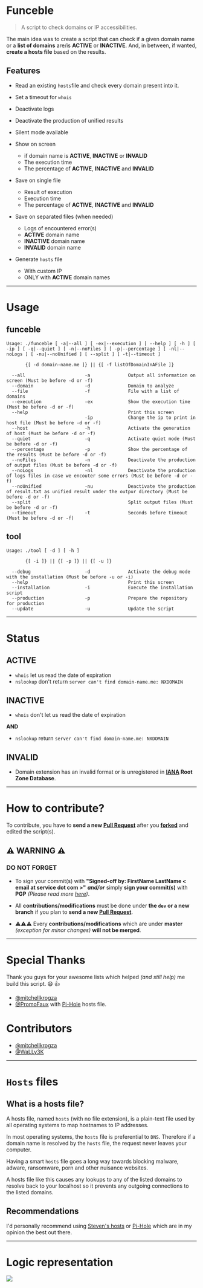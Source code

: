 # Funceble

> A script to check domains or IP accessibilities.

The main idea was to create a script that can check if a given domain name or a **list of domains** are/is **ACTIVE** or **INACTIVE**. And, in between, if wanted, **create a hosts file** based on the results.

## Features

- Read an existing `hosts`file and check every domain present into it.
- Set a timeout for `whois`
- Deactivate logs
- Deactivate the production of unified results
- Silent mode available
- Show on screen

  - if domain name is **ACTIVE**, **INACTIVE** or **INVALID**
  - The execution time
  - The percentage of **ACTIVE**, **INACTIVE** and **INVALID**

- Save on single file

  - Result of execution
  - Execution time
  - The percentage of **ACTIVE**, **INACTIVE** and **INVALID**

- Save on separated files (when needed)

  - Logs of encountered error(s)
  - **ACTIVE** domain name
  - **INACTIVE** domain name
  - **INVALID** domain name

- Generate `hosts` file

  - With custom IP
  - ONLY with **ACTIVE** domain names

--------------------------------------------------------------------------------

# Usage

## funceble

```shell
Usage: ./funceble [ -a|--all ] [ -ex|--execution ] [ --help ] [ -h ] [ -ip ] [ -q|--quiet ] [ -n|--noFiles ] [ -p|--percentage ] [ -nl|--noLogs ] [ -nu|--noUnified ] [ --split ] [ -t|--timeout ]

       {[ -d domain-name.me ]} || {[ -f listOfDomainInAFile ]}

  --all                      -a              Output all information on screen (Must be before -d or -f)
  --domain                   -d              Domain to analyze
  --file                     -f              File with a list of domains
  --execution                -ex             Show the execution time (Must be before -d or -f)
  --help                                     Print this screen
                             -ip             Change the ip to print in host file (Must be before -d or -f)
  --host                     -h              Activate the generation of host (Must be before -d or -f)
  --quiet                    -q              Activate quiet mode (Must be before -d or -f)
  --percentage               -p              Show the percentage of the results (Must be before -d or -f)
  --noFiles                  -n              Deactivate the production of output files (Must be before -d or -f)
  --noLogs                   -nl             Deactivate the production of logs files in case we encouter some errors (Must be before -d or -f)
  --noUnified                -nu             Deactivate the production of result.txt as unified result under the outpur directory (Must be before -d or -f)
  --split                                    Split output files (Must be before -d or -f)
  --timeout                  -t              Seconds before timeout (Must be before -d or -f)
```

## tool

```shell
Usage: ./tool [ -d ] [ -h ]

       {[ -i ]} || {[ -p ]} || {[ -u ]}

  --debug                    -d              Activate the debug mode with the installation (Must be before -u or -i)
  --help                                     Print this screen
  --installation             -i              Execute the installation script
  --production               -p              Prepare the repository for production
  --update                   -u              Update the script
```

--------------------------------------------------------------------------------

# Status

## ACTIVE

- `whois` let us read the date of expiration
- `nslookup` don't return `server can't find domain-name.me: NXDOMAIN`

## INACTIVE

- `whois` don't let us read the date of expiration

**AND**

- `nslookup` return `server can't find domain-name.me: NXDOMAIN`

## INVALID

- Domain extension has an invalid format or is unregistered in **[IANA](https://www.iana.org/domains/root/db) Root Zone Database**.

--------------------------------------------------------------------------------

# How to contribute?

To contribute, you have to **send a new [Pull Request](https://github.com/funilrys/funceble/compare)** after you **[forked](https://github.com/funilrys/funceble/pulls#fork-destination-box)** and edited the script(s).

## :warning: WARNING :warning:

### DO NOT FORGET

- To sign your commit(s) with **"Signed-off by: FirstName LastName < email at service dot com >"** _**and/or**_ simply **sign your commit(s)** with **PGP** _(Please read more [here](https://github.com/blog/2144-gpg-signature-verification))_.

- All **contributions/modifications** must be done under **the `dev` or a new branch** if you plan to **send a new [Pull Request](https://github.com/funilrys/funceble/compare)**.

- :warning::warning::warning: Every **contributions/modifications** which are under **master** _(exception for minor changes)_ **will not be merged**.

--------------------------------------------------------------------------------

# Special Thanks

Thank you guys for your awesome lists which helped _(and still help)_ me build this script. :smile: :+1:

- [@mitchellkrogza](https://github.com/mitchellkrogza)
- [@PromoFaux](https://github.com/PromoFaux) with [Pi-Hole](https://github.com/pi-hole/pi-hole) hosts file.

# Contributors

- [@mitchellkrogza](https://github.com/mitchellkrogza)
- [@WaLLy3K](https://github.com/WaLLy3K)

--------------------------------------------------------------------------------

# `Hosts` files

## What is a hosts file?

A hosts file, named `hosts` (with no file extension), is a plain-text file used by all operating systems to map hostnames to IP addresses.

In most operating systems, the `hosts` file is preferential to `DNS`. Therefore if a domain name is resolved by the `hosts` file, the request never leaves your computer.

Having a smart `hosts` file goes a long way towards blocking malware, adware, ransomware, porn and other nuisance websites.

A hosts file like this causes any lookups to any of the listed domains to resolve back to your localhost so it prevents any outgoing connections to the listed domains.

## Recommendations

I'd personally recommend using [Steven's hosts](https://github.com/StevenBlack/hosts) or [Pi-Hole](https://github.com/pi-hole/pi-hole) which are in my opinion the best out there.

--------------------------------------------------------------------------------

# Logic representation

![](https://funilrys.com/user/pages/projects/funceble/global.png)
